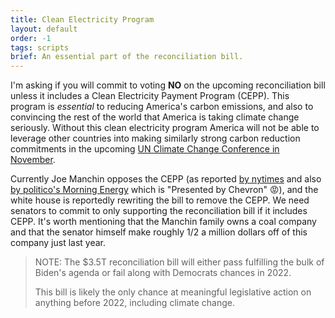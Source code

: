 ```yaml
---
title: Clean Electricity Program
layout: default
order: -1
tags: scripts
brief: An essential part of the reconciliation bill.
---
```


I'm asking if you will commit to voting **NO** on the upcoming
reconciliation bill unless it includes a Clean Electricity Payment
Program (CEPP).  This program is *essential* to reducing America's
carbon emissions, and also to convincing the rest of the world that
America is taking climate change seriously.  Without this clean
electricity program America will not be able to leverage other
countries into making similarly strong carbon reduction commitments in
the upcoming [UN Climate Change Conference in November][].

Currently Joe Manchin opposes the CEPP (as reported [by nytimes][] and
also [by politico's Morning Energy][] which is "Presented by Chevron"
😡), and the white house is reportedly rewriting the bill to remove
the CEPP.  We need senators to commit to only supporting the
reconciliation bill if it includes CEPP.  It's worth mentioning that
the Manchin family owns a coal company and that the senator himself
make roughly 1/2 a million dollars off of this company just last year.

> NOTE: The $3.5T reconciliation bill will either pass fulfilling the
> bulk of Biden's agenda or fail along with Democrats chances in 2022.
>
> This bill is likely the only chance at meaningful legislative action
> on anything before 2022, including climate change.

[UN Climate Change Conference in November]: https://unfccc.int/process-and-meetings/conferences/glasgow-climate-change-conference
[by nytimes]: https://www.nytimes.com/2021/10/15/climate/biden-clean-energy-manchin.html
[by politico's Morning Energy]: https://www.politico.com/newsletters/morning-energy/2021/10/18/will-the-cepp-make-it-798264
